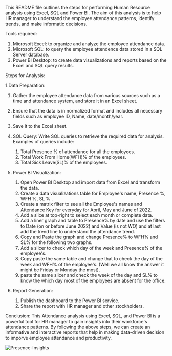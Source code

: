 This README file outlines the steps for performing Human Resource analysis using Excel, SQL and Power BI. The aim of this analysis is to help HR manager to understand the employee attendance patterns, identify trends, and make informatic decisions.

Tools required:

1. Microsoft Excel: to organize and analyze the employee attendance data.
2. Microsoft SQL: to query the employee attendence data stored in a SQL Server database.
3. Power BI Desktop: to create data visualizations and reports based on the Excel and SQL query results.

Steps for Analysis:

1.Data Preparation:
  1. Gather the employee attendance data from various sources such as a time and attendance system, and store it in an Excel sheet.
  2. Ensure that the data is in normalized format and includes all necessary fields such as employee ID, Name, date/month/year.
  3. Save it to the Excel sheet.

2. SQL Query:
 Write SQL queries to retrieve the required data for analysis.
      Examples of queries include:
      1. Total Presence % of attendance for all the employees.
      2. Total Work From Home(WFH)% of the employees.
      3. Total Sick Leave(SL)% of the employees.
    
3. Power BI Visualization:
    1. Open Power BI Desktop and import data from Excel and transform the data.
    2. Create a data visualizations table for Employee's name, Presence %, WFH %, SL % .
    3. Create a matrix filter to see all the Employee's names and Attendance Key for everyday for April, May and June of 2022.
    4. Add a slice at top-right to select each month or complete data.
    5. Add a liner graph and table to Presence% by date and use the filters to Date (on or before June 2022) and Value   (is not WO) and at last add the trend                  line to understand the attendance trend. 
    6. Copy and Paste the graph and change Presence% to WFH% and SL% for the following two graphs.
    7. Add a slicer to check which day of the week and Presence% of the employee's.
    8. Copy paste the same table and change that to check the day of the week and WFH% of the employee's. (Well we all        know the answer it might be Friday or             Monday the most).
    9. paste the same slicer and check the week of the day and SL% to know the which day most of the employees are            absent for the office.
    
4. Report Generation:

    1. Publish the dashboard to the Power BI service.
    2. Share the report with HR manager and other stockholders.
     
Conclusion:
         This Attendance analysis using Excel, SQL, and Power BI is a powerful tool for HR manager to gain insights into their workforce's attendance patterns. By following the above steps, we can create an informative and interactive reports that help in making data-driven decision to imporve employee attendance and productivity.
         
         
   ![Presence-Insights](https://user-images.githubusercontent.com/73361928/233222341-ff94206b-2c66-4f4f-900e-b0b0ad0bf0b8.png)
